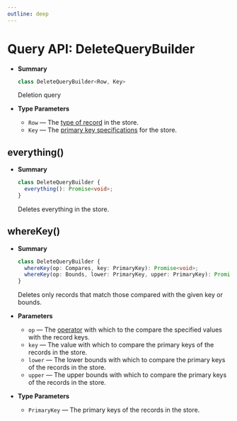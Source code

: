 ```yaml
---
outline: deep
---
```


# Query API: DeleteQueryBuilder

- **Summary**

  ```ts
  class DeleteQueryBuilder<Row, Key>
  ```

  Deletion query

- **Type Parameters**

  - `Row` — The [type of record](schema#models) in the store.
  - `Key` — The [primary key specifications](schema#keys) for the store.

## everything()

- **Summary**

  ```ts
  class DeleteQueryBuilder {
    everything(): Promise<void>;
  }
  ```

  Deletes everything in the store.

## whereKey()

- **Summary**

  ```ts
  class DeleteQueryBuilder {
    whereKey(op: Compares, key: PrimaryKey): Promise<void>;
    whereKey(op: Bounds, lower: PrimaryKey, upper: PrimaryKey): Promise<void>;
  }
  ```

  Deletes only records that match those compared with the given key or bounds.

- **Parameters**

  - `op` — The [operator](where-operators) with which to the compare the specified values with the record keys.
  - `key` — The value with which to compare the primary keys of the records in the store.
  - `lower` — The lower bounds with which to compare the primary keys of the records in the store.
  - `upper` — The upper bounds with which to compare the primary keys of the records in the store.

- **Type Parameters**

  - `PrimaryKey` — The primary keys of the records in the store.
